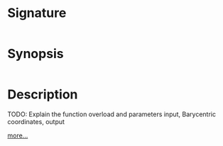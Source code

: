 # Signature
```vikid-signature
```

# Synopsis
```vikid-synopsis
```

# Description
TODO: Explain the function overload and parameters input, Barycentric coordinates, output

[more...](https://en.wikipedia.org/wiki/Minimum_bounding_box#Axis-aligned_minimum_bounding_box)